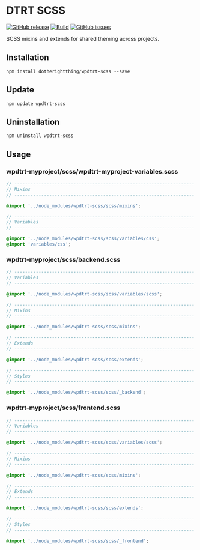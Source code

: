 # DTRT SCSS

[![GitHub release](https://img.shields.io/github/v/tag/dotherightthing/wpdtrt-scss)](https://github.com/dotherightthing/wpdtrt-scss/releases) [![Build](https://github.com/dotherightthing/wpdtrt-scss/workflows/Build%20and%20release%20if%20tagged/badge.svg?branch=master)](https://github.com/dotherightthing/wpdtrt-scss/actions?query=workflow%3A"Build+and+release+if+tagged") [![GitHub issues](https://img.shields.io/github/issues/dotherightthing/wpdtrt-scss.svg)](https://github.com/dotherightthing/wpdtrt-scss/issues)

SCSS mixins and extends for shared theming across projects.

## Installation

```node
npm install dotherightthing/wpdtrt-scss --save
```

## Update

```node
npm update wpdtrt-scss
```

## Uninstallation

```node
npm uninstall wpdtrt-scss
```

## Usage

### wpdtrt-myproject/scss/wpdtrt-myproject-variables.scss

```scss
// -------------------------------------------------------------------
// Mixins
// -------------------------------------------------------------------

@import '../node_modules/wpdtrt-scss/scss/mixins';

// -------------------------------------------------------------------
// Variables
// -------------------------------------------------------------------

@import '../node_modules/wpdtrt-scss/scss/variables/css';
@import 'variables/css';
```

### wpdtrt-myproject/scss/backend.scss

```scss
// -------------------------------------------------------------------
// Variables
// -------------------------------------------------------------------

@import '../node_modules/wpdtrt-scss/scss/variables/scss';

// -------------------------------------------------------------------
// Mixins
// -------------------------------------------------------------------

@import '../node_modules/wpdtrt-scss/scss/mixins';

// -------------------------------------------------------------------
// Extends
// -------------------------------------------------------------------

@import '../node_modules/wpdtrt-scss/scss/extends';

// -------------------------------------------------------------------
// Styles
// -------------------------------------------------------------------

@import '../node_modules/wpdtrt-scss/scss/_backend';
```

### wpdtrt-myproject/scss/frontend.scss

```scss
// -------------------------------------------------------------------
// Variables
// -------------------------------------------------------------------

@import '../node_modules/wpdtrt-scss/scss/variables/scss';

// -------------------------------------------------------------------
// Mixins
// -------------------------------------------------------------------

@import '../node_modules/wpdtrt-scss/scss/mixins';

// -------------------------------------------------------------------
// Extends
// -------------------------------------------------------------------

@import '../node_modules/wpdtrt-scss/scss/extends';

// -------------------------------------------------------------------
// Styles
// -------------------------------------------------------------------

@import '../node_modules/wpdtrt-scss/scss/_frontend';
```
